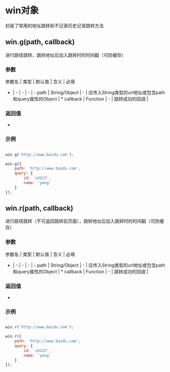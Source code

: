 # win对象

封装了常用的地址跳转和不记录历史记录跳转方法

## win.g(path, callback)

进行路径跳转，跳转地址后加入跳转时的时间戳（可防缓存）

### 参数

参数名 | 类型 | 默认值 | 含义 | 必填
- | - | - | - | -
path | String/Object | - | 应传入String类型的url地址或包含path和query属性的Object | *
callback | Function | - | 跳转成功的回调 |

### 返回值

-

### 示例

```js

win.g('http://www.baidu.com');

win.g({
    path: 'http://www.baidu.com',
    query: {
        id: 'id123',
        name: 'yang'
    }
});

```

## win.r(path, callback)

进行路径跳转（不可返回跳转前页面），跳转地址后加入跳转时的时间戳（可防缓存）

### 参数

参数名 | 类型 | 默认值 | 含义 | 必填
- | - | - | - | -
path | String/Object | - | 应传入String类型的url地址或包含path和query属性的Object | *
callback | Function | - | 跳转成功的回调 |

### 返回值

-

### 示例

```js

win.r('http://www.baidu.com');

win.r({
    path: 'http://www.baidu.com',
    query: {
        id: 'id123',
        name: 'yang'
    }
});

```
